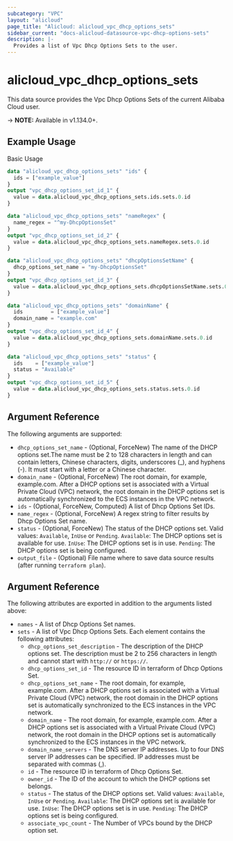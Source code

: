 ```yaml
---
subcategory: "VPC"
layout: "alicloud"
page_title: "Alicloud: alicloud_vpc_dhcp_options_sets"
sidebar_current: "docs-alicloud-datasource-vpc-dhcp-options-sets"
description: |-
  Provides a list of Vpc Dhcp Options Sets to the user.
---
```


# alicloud\_vpc\_dhcp\_options\_sets

This data source provides the Vpc Dhcp Options Sets of the current Alibaba Cloud user.

-> **NOTE:** Available in v1.134.0+.

## Example Usage

Basic Usage

```terraform
data "alicloud_vpc_dhcp_options_sets" "ids" {
  ids = ["example_value"]
}
output "vpc_dhcp_options_set_id_1" {
  value = data.alicloud_vpc_dhcp_options_sets.ids.sets.0.id
}

data "alicloud_vpc_dhcp_options_sets" "nameRegex" {
  name_regex = "^my-DhcpOptionsSet"
}
output "vpc_dhcp_options_set_id_2" {
  value = data.alicloud_vpc_dhcp_options_sets.nameRegex.sets.0.id
}

data "alicloud_vpc_dhcp_options_sets" "dhcpOptionsSetName" {
  dhcp_options_set_name = "my-DhcpOptionsSet"
}
output "vpc_dhcp_options_set_id_3" {
  value = data.alicloud_vpc_dhcp_options_sets.dhcpOptionsSetName.sets.0.id
}

data "alicloud_vpc_dhcp_options_sets" "domainName" {
  ids         = ["example_value"]
  domain_name = "example.com"
}
output "vpc_dhcp_options_set_id_4" {
  value = data.alicloud_vpc_dhcp_options_sets.domainName.sets.0.id
}

data "alicloud_vpc_dhcp_options_sets" "status" {
  ids    = ["example_value"]
  status = "Available"
}
output "vpc_dhcp_options_set_id_5" {
  value = data.alicloud_vpc_dhcp_options_sets.status.sets.0.id
}

```

## Argument Reference

The following arguments are supported:

* `dhcp_options_set_name` - (Optional, ForceNew) The name of the DHCP options set.The name must be 2 to 128 characters in length and can contain letters, Chinese characters, digits, underscores (_), and hyphens (-). It must start with a letter or a Chinese character.
* `domain_name` - (Optional, ForceNew) The root domain, for example, example.com. After a DHCP options set is associated with a Virtual Private Cloud (VPC) network, the root domain in the DHCP options set is automatically synchronized to the ECS instances in the VPC network.
* `ids` - (Optional, ForceNew, Computed)  A list of Dhcp Options Set IDs.
* `name_regex` - (Optional, ForceNew) A regex string to filter results by Dhcp Options Set name.
* `status` - (Optional, ForceNew) The status of the DHCP options set. Valid values: `Available`, `InUse` or `Pending`. `Available`: The DHCP options set is available for use. `InUse`: The DHCP options set is in use. `Pending`: The DHCP options set is being configured.
* `output_file` - (Optional) File name where to save data source results (after running `terraform plan`).

## Argument Reference

The following attributes are exported in addition to the arguments listed above:

* `names` - A list of Dhcp Options Set names.
* `sets` - A list of Vpc Dhcp Options Sets. Each element contains the following attributes:
    * `dhcp_options_set_description` - The description of the DHCP options set. The description must be 2 to 256
      characters in length and cannot start with `http://` or `https://`.
    * `dhcp_options_set_id` - The resource ID in terraform of Dhcp Options Set.
    * `dhcp_options_set_name` - The root domain, for example, example.com. After a DHCP options set is associated with a
      Virtual Private Cloud (VPC) network, the root domain in the DHCP options set is automatically synchronized to the
      ECS instances in the VPC network.
    * `domain_name` - The root domain, for example, example.com. After a DHCP options set is associated with a Virtual
      Private Cloud (VPC) network, the root domain in the DHCP options set is automatically synchronized to the ECS
      instances in the VPC network.
    * `domain_name_servers` - The DNS server IP addresses. Up to four DNS server IP addresses can be specified. IP
      addresses must be separated with commas (,).
    * `id` - The resource ID in terraform of Dhcp Options Set.
    * `owner_id` - The ID of the account to which the DHCP options set belongs.
    * `status` - The status of the DHCP options set. Valid values: `Available`, `InUse` or `Pending`. `Available`: The DHCP options set is available for use. `InUse`: The DHCP options set is in use. `Pending`: The DHCP options set is being configured.
    * `associate_vpc_count` - The Number of VPCs bound by the DHCP option set.
